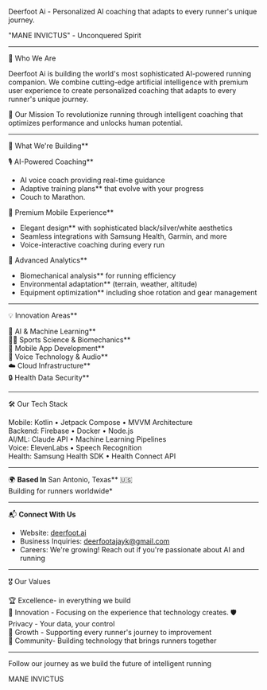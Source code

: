 Deerfoot Ai - Personalized AI coaching that adapts to every runner's unique journey.

"MANE INVICTUS" - Unconquered Spirit

---

🎯 Who We Are

Deerfoot Ai is building the world's most sophisticated AI-powered running companion. We combine cutting-edge artificial intelligence with premium user experience to create personalized coaching that adapts to every runner's unique journey.

🌟 Our Mission
To revolutionize running through intelligent coaching that optimizes performance and unlocks human potential.

---

 🚀 What We're Building**

🎙 AI-Powered Coaching**
- AI voice coach providing real-time guidance
- Adaptive training plans** that evolve with your progress  
- Couch to Marathon. 

📱 Premium Mobile Experience**
- Elegant design** with sophisticated black/silver/white aesthetics
- Seamless integrations with Samsung Health, Garmin, and more
- Voice-interactive coaching during every run

🔬 Advanced Analytics**
- Biomechanical analysis** for running efficiency
- Environmental adaptation** (terrain, weather, altitude)
- Equipment optimization** including shoe rotation and gear management

---

💡 Innovation Areas**

🧠 AI & Machine Learning**  
🏃‍♀️ Sports Science & Biomechanics**  
📱 Mobile App Development**  
🎵 Voice Technology & Audio**  
☁️ Cloud Infrastructure**  
🔒 Health Data Security**

---

🛠️ Our Tech Stack

Mobile: Kotlin • Jetpack Compose • MVVM Architecture  
Backend: Firebase • Docker • Node.js  
AI/ML: Claude API • Machine Learning Pipelines  
Voice: ElevenLabs • Speech Recognition  
Health: Samsung Health SDK • Health Connect API  

---

 🌍 **Based In**
San Antonio, Texas** 🇺🇸  
Building for runners worldwide*

---

 📬 **Connect With Us**

- Website: [deerfoot.ai](https://deerfoot.ai)
- Business Inquiries: deerfootajayk@gmail.com
- Careers: We're growing! Reach out if you're passionate about AI and running

---

 🎖️ Our Values

🏆 Excellence- in everything we build  
🔬 Innovation - Focusing on the experience that technology creates. 
🛡️ Privacy - Your data, your control  
🌱 Growth - Supporting every runner's journey to improvement  
🤝 Community- Building technology that brings runners together  

---

Follow our journey as we build the future of intelligent running

MANE INVICTUS

